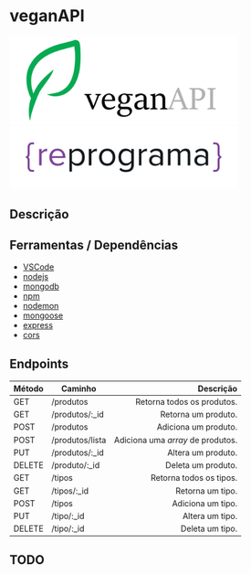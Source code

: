 # veganAPI

<img src="img/veganapi_logo.png" width="400"/> <img src="img/reprograma_logo.png" width="400"/>

## Descrição



## Ferramentas / Dependências

 - [VSCode](https://code.visualstudio.com/)
 - [nodejs](https://nodejs.org/)
 - [mongodb](https://www.mongodb.com/)
 - [npm](https://www.npmjs.com/)
 - [nodemon](https://www.npmjs.com/package/nodemon)
 - [mongoose](https://www.npmjs.com/package/mongoose)
 - [express](https://www.npmjs.com/package/express)
 - [cors](https://www.npmjs.com/package/cors)

## Endpoints

Método | Caminho | Descrição
------ | ------- | ---------:
GET | /produtos | Retorna todos os produtos.
GET | /produtos/:_id | Retorna um produto.
POST | /produtos | Adiciona um produto.
POST | /produtos/lista | Adiciona uma _array_ de produtos.
PUT | /produtos/:_id | Altera um produto.
DELETE | /produto/:_id | Deleta um produto.
GET | /tipos | Retorna todos os tipos.
GET | /tipos/:_id | Retorna um tipo.
POST | /tipos | Adiciona um tipo.
PUT | /tipo/:_id | Altera um tipo.
DELETE | /tipo/:_id | Deleta um tipo.

## TODO
